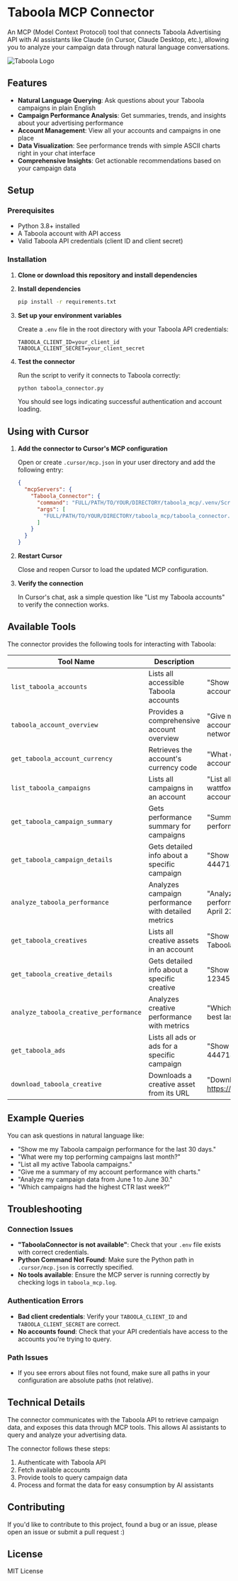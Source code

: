 # Taboola MCP Connector

An MCP (Model Context Protocol) tool that connects Taboola Advertising API with AI assistants like Claude (in Cursor, Claude Desktop, etc.), allowing you to analyze your campaign data through natural language conversations.

![Taboola Logo](https://gdm-catalog-fmapi-prod.imgix.net/ProductLogo/b05a5f32-7b68-4d75-9bdf-cccb6a9604ea.png)

## Features

- **Natural Language Querying**: Ask questions about your Taboola campaigns in plain English
- **Campaign Performance Analysis**: Get summaries, trends, and insights about your advertising performance
- **Account Management**: View all your accounts and campaigns in one place
- **Data Visualization**: See performance trends with simple ASCII charts right in your chat interface
- **Comprehensive Insights**: Get actionable recommendations based on your campaign data

## Setup

### Prerequisites

- Python 3.8+ installed
- A Taboola account with API access
- Valid Taboola API credentials (client ID and client secret)

### Installation

1. **Clone or download this repository and install dependencies**

2. **Install dependencies**
   ```bash
   pip install -r requirements.txt
   ```

3. **Set up your environment variables**
   
   Create a `.env` file in the root directory with your Taboola API credentials:
   ```
   TABOOLA_CLIENT_ID=your_client_id
   TABOOLA_CLIENT_SECRET=your_client_secret
   ```

4. **Test the connector**
   
   Run the script to verify it connects to Taboola correctly:
   ```bash
   python taboola_connector.py
   ```
   
   You should see logs indicating successful authentication and account loading.

## Using with Cursor

1. **Add the connector to Cursor's MCP configuration**
   
   Open or create `.cursor/mcp.json` in your user directory and add the following entry:
   ```json
   {
     "mcpServers": {
       "Taboola_Connector": {
         "command": "FULL/PATH/TO/YOUR/DIRECTORY/taboola_mcp/.venv/Scripts/python",
         "args": [
           "FULL/PATH/TO/YOUR/DIRECTORY/taboola_mcp/taboola_connector.py"
         ]
       }
     }
   }
   ```
   

2. **Restart Cursor**
   
   Close and reopen Cursor to load the updated MCP configuration.

3. **Verify the connection**
   
   In Cursor's chat, ask a simple question like "List my Taboola accounts" to verify the connection works.

## Available Tools

The connector provides the following tools for interacting with Taboola:

| Tool Name | Description | Example Query |
|-----------|-------------|---------------|
| `list_taboola_accounts` | Lists all accessible Taboola accounts | "Show me all my Taboola accounts" |
| `taboola_account_overview` | Provides a comprehensive account overview | "Give me an overview of account wattfoxgmbh-network" |
| `get_taboola_account_currency` | Retrieves the account's currency code | "What currency is my Taboola account using?" |
| `list_taboola_campaigns` | Lists all campaigns in an account | "List all campaigns in my wattfoxgmbh-network account" |
| `get_taboola_campaign_summary` | Gets performance summary for campaigns | "Summarize campaign performance for April" |
| `get_taboola_campaign_details` | Gets detailed info about a specific campaign | "Show me details for campaign 44471496" |
| `analyze_taboola_performance` | Analyzes campaign performance with detailed metrics | "Analyze my campaign performance from April 1 to April 23" |
| `get_taboola_creatives` | Lists all creative assets in an account | "Show me all creatives in my Taboola account" |
| `get_taboola_creative_details` | Gets detailed info about a specific creative | "Show details for creative asset 123456" |
| `analyze_taboola_creative_performance` | Analyzes creative performance with metrics | "Which creatives performed best last month?" |
| `get_taboola_ads` | Lists all ads or ads for a specific campaign | "Show me all ads in campaign 44471496" |
| `download_taboola_creative` | Downloads a creative asset from its URL | "Download the creative at https://example.com/image.jpg" |

## Example Queries

You can ask questions in natural language like:

- "Show me my Taboola campaign performance for the last 30 days."
- "What were my top performing campaigns last month?"
- "List all my active Taboola campaigns."
- "Give me a summary of my account performance with charts."
- "Analyze my campaign data from June 1 to June 30."
- "Which campaigns had the highest CTR last week?"

## Troubleshooting

### Connection Issues

- **"TaboolaConnector is not available"**: Check that your `.env` file exists with correct credentials.
- **Python Command Not Found**: Make sure the Python path in `.cursor/mcp.json` is correctly specified.
- **No tools available**: Ensure the MCP server is running correctly by checking logs in `taboola_mcp.log`.

### Authentication Errors

- **Bad client credentials**: Verify your `TABOOLA_CLIENT_ID` and `TABOOLA_CLIENT_SECRET` are correct.
- **No accounts found**: Check that your API credentials have access to the accounts you're trying to query.

### Path Issues 

- If you see errors about files not found, make sure all paths in your configuration are absolute paths (not relative).

## Technical Details

The connector communicates with the Taboola API to retrieve campaign data, and exposes this data through MCP tools. This allows AI assistants to query and analyze your advertising data.

The connector follows these steps:
1. Authenticate with Taboola API
2. Fetch available accounts
3. Provide tools to query campaign data
4. Process and format the data for easy consumption by AI assistants

## Contributing

If you'd like to contribute to this project, found a bug or an issue, please open an issue or submit a pull request :) 

## License

MIT License 